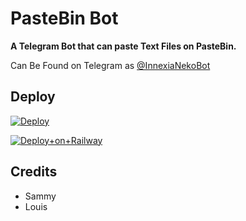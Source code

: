 # PasteBin Bot

<b>A Telegram Bot that can paste Text Files on PasteBin.</b>

Can Be Found on Telegram as [@InnexiaNekoBot](http://t.me/InnexiaNekoBot)

## Deploy

[![Deploy](https://www.herokucdn.com/deploy/button.svg)](https://heroku.com/deploy)

[![Deploy+on+Railway](https://railway.app/button.svg)](https://railway.app/new/template?template=https://github.com/Sammy-XD/PasteBin&envs=BOT_TOKEN)

## Credits
- Sammy
- Louis
